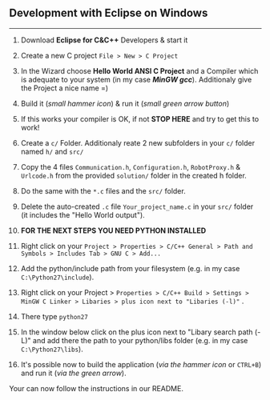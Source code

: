 ## Development with Eclipse on Windows
----------------------
1. Download **Eclipse for C&C++** Developers & start it

2. Create a new C project ```File > New > C Project```

4. In the Wizard choose **Hello World ANSI C Project** and a Compiler which is adequate to your system (in my case ***MinGW gcc***). Additionaly give the Project a nice name =)

5. Build it (*small hammer icon*) & run it (*small green arrow button*)

6. If this works your compiler is OK, if not **STOP HERE** and try to get this to work!

7. Create a ```c/``` Folder. Additionaly reate 2 new subfolders in your ```c/``` folder named ```h/``` and ```src/```

8. Copy the 4 files ```Communication.h```, ```Configuration.h```, ```RobotProxy.h``` & ```Urlcode.h``` from the provided ```solution/``` folder in the created h folder.

9. Do the same with the ```*.c``` files and the ```src/``` folder.

10. Delete the auto-created ```.c``` file ```Your_project_name.c``` in your ```src/``` folder (it includes the "Hello World output").

11. **FOR THE NEXT STEPS YOU NEED PYTHON INSTALLED**

12. Right click on your ```Project > Properties > C/C++ General > Path and Symbols > Includes Tab > GNU C > Add...```

13. Add the python/include path from your filesystem (e.g. in my case ```C:\Python27\include```).

14. Right click on your Project > ```Properties > C/C++ Build > Settings > MinGW C Linker > Libaries > plus icon next to "Libaries (-l)"``` .

15. There type ```python27```

16. In the window below click on the plus icon next to "Libary search path (-L)" and add there the path to your python/libs folder (e.g. in my case ```C:\Python27\libs```).

17. It's possible now to build the application (*via the hammer icon* or ```CTRL+B```) and run it (*via the green arrow*).

Your can now follow the instructions in our README.
